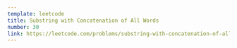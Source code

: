```yaml
---
template: leetcode
title: Substring with Concatenation of All Words
number: 30
link: https://leetcode.com/problems/substring-with-concatenation-of-all-words
---
```

